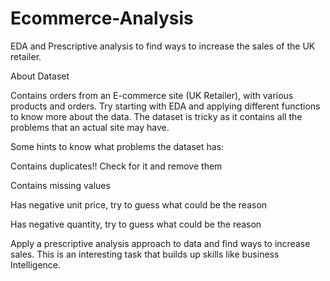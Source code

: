 # Ecommerce-Analysis
EDA and Prescriptive analysis to find ways to increase the sales of the UK retailer.


About Dataset 

Contains orders from an E-commerce site (UK Retailer), with various products and orders. Try starting with EDA and applying different functions to know more about the data. The dataset is tricky as it contains all the problems that an actual site may have. 

Some hints to know what problems the dataset has: 

Contains duplicates!! Check for it and remove them 

Contains missing values 

Has negative unit price, try to guess what could be the reason 

Has negative quantity, try to guess what could be the reason 

Apply a prescriptive analysis approach to data and find ways to increase sales. This is an interesting task that builds up skills like business Intelligence. 

 
